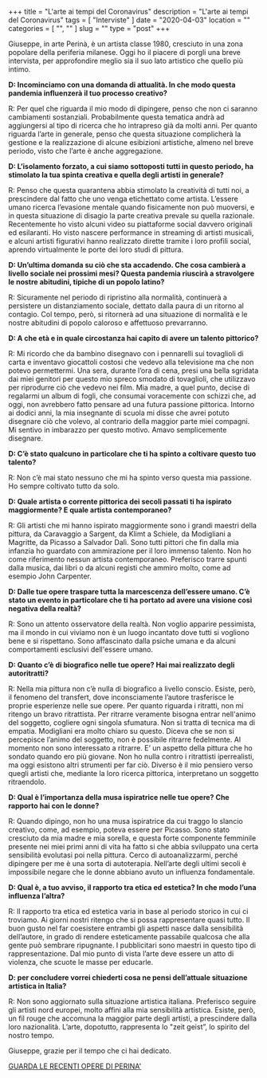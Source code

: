 +++
title = "L'arte ai tempi del Coronavirus"
description = "L'arte ai tempi del Coronavirus"
tags = [ "Interviste" ]
date = "2020-04-03"
location = ""
categories = [
  "",
  ""
]
slug = ""
type = "post"
+++

Giuseppe, in arte Perinà, è un artista classe 1980, cresciuto in una zona popolare della periferia milanese. Oggi ho il piacere di porgli una breve intervista, per approfondire meglio sia il suo lato artistico che quello più intimo. 

<b>D: Incominciamo con una domanda di attualità. In che modo questa pandemia influenzerà il tuo processo creativo?</b>

R: Per quel che riguarda il mio modo di dipingere, penso che non ci saranno cambiamenti sostanziali. Probabilmente questa tematica andrà ad aggiungersi al tipo di ricerca che ho intrapreso già da molti anni. Per quanto riguarda l’arte in generale, penso che questa situazione complicherà la gestione e la realizzazione di alcune esibizioni artistiche, almeno nel breve periodo, visto che l’arte è anche aggregazione.

<b>D: L’isolamento forzato, a cui siamo sottoposti tutti in questo periodo, ha stimolato la tua spinta creativa e quella degli artisti in generale?</b>

R: Penso che questa quarantena abbia stimolato la creatività di tutti noi,
a prescindere dal fatto che uno venga etichettato come artista.
L’essere umano ricerca l’evasione mentale quando fisicamente non può muoversi, e in questa situazione di disagio la parte creativa prevale su quella razionale. Recentemente ho visto alcuni video su piattaforme social davvero originali ed esilaranti. Ho visto nascere performance in streaming di artisti musicali, e alcuni artisti figurativi hanno realizzato dirette tramite i loro profili social, aprendo virtualmente le porte dei loro studi di pittura.

<b>D: Un’ultima domanda su ciò che sta accadendo. Che cosa cambierà a livello sociale nei prossimi mesi? Questa pandemia riuscirà a stravolgere le nostre abitudini, tipiche di un popolo latino?</b>

R: Sicuramente nel periodo di ripristino alla normalità, continuerà a persistere un distanziamento sociale, dettato dalla paura di un ritorno al contagio. Col tempo, però, si ritornerà ad una situazione di normalità e le nostre abitudini di popolo caloroso e affettuoso prevarranno. 

<b>D: A che età e in quale circostanza hai capito di avere un talento pittorico?</b>

R: Mi ricordo che da bambino disegnavo con i pennarelli sui tovaglioli di carta e inventavo giocattoli costosi che vedevo alla televisione ma che non potevo permettermi.  Una sera, durante l’ora di cena, presi una bella sgridata dai miei genitori per questo mio spreco smodato di tovaglioli, che utilizzavo per riprodurre ciò che vedevo nei film. Mia madre, a quel punto, decise di regalarmi un album di fogli, che consumai voracemente con schizzi che, ad oggi, non avrebbero fatto pensare ad una futura passione pittorica. Intorno ai dodici anni, la mia insegnante di scuola mi disse che avrei potuto disegnare ciò che volevo, al contrario della maggior parte miei compagni. Mi sentivo in imbarazzo per questo motivo. Amavo semplicemente disegnare.

<b>D: C’è stato qualcuno in particolare che ti ha spinto a coltivare questo tuo talento?</b>

R: Non c’è mai stato nessuno che mi ha spinto verso questa mia passione. Ho sempre coltivato tutto da solo.

<b>D: Quale artista o corrente pittorica dei secoli passati ti ha ispirato maggiormente? E quale artista contemporaneo?</b>

R: Gli artisti che mi hanno ispirato maggiormente sono i grandi maestri della pittura, da Caravaggio a Sargent, da Klimt a Schiele, da Modigliani a Magritte, da Picasso a Salvador Dalì. Sono tutti pittori che fin dalla mia infanzia ho guardato con ammirazione per il loro immenso talento.
Non ho come riferimento nessun artista contemporaneo. Preferisco trarre spunti dalla musica, dai libri o da alcuni registi che ammiro molto,  come ad esempio John Carpenter.

<b>D: Dalle tue opere traspare tutta la marcescenza dell’essere umano. C’è stato un evento in particolare che ti ha portato ad avere una visione così negativa della realtà?</b>

R: Sono un attento osservatore della realtà. Non voglio apparire pessimista, ma il mondo in cui viviamo non è un luogo incantato dove tutti si vogliono bene e si rispettano. Sono affascinato dalla psiche umana e da alcuni comportamenti esclusivi dell'essere umano.

<b>D: Quanto c’è di biografico nelle tue opere? Hai mai realizzato degli autoritratti?</b>

R: Nella mia pittura non c’è nulla di biografico a livello conscio. Esiste, però,  il fenomeno del transfert, dove inconsciamente l’autore trasferisce le proprie esperienze nelle sue opere. Per quanto riguarda i ritratti, non mi ritengo un bravo ritrattista. Per ritrarre veramente bisogna entrar nell'animo del soggetto, cogliere ogni singola sfumatura. Non si tratta di tecnica ma di empatia. Modigliani era molto chiaro su questo. Diceva che se non si percepisce l’animo del soggetto, non è possibile ritrarre fedelmente.
Al momento non sono interessato a ritrarre. E’ un aspetto della pittura che ho sondato quando ero più giovane. Non ho nulla contro i ritrattisti iperrealisti,  ma oggi esistono altri strumenti per far ciò. Diverso è il mio pensiero verso quegli artisti che, mediante la loro ricerca pittorica, interpretano un soggetto ritraendolo.

<b>D: Qual è l’importanza della musa ispiratrice nelle tue opere? Che rapporto hai con le donne?</b>

R: Quando dipingo, non ho una musa ispiratrice da cui traggo lo slancio creativo, come, ad esempio, poteva essere per Picasso. 
Sono stato cresciuto da mia madre e mia sorella, e questa forte componente femminile presente nei miei primi anni di vita ha fatto si che abbia sviluppato una certa sensibilità evolutasi poi nella pittura. Cerco di autoanalizzarmi, perché dipingere per me è una sorta di autoterapia. Nell’arte degli ultimi secoli è impossibile negare che le donne abbiano avuto un influenza fondamentale.

<b>D: Qual è, a tuo avviso, il rapporto tra etica ed estetica? In che modo l’una influenza l’altra?</b>

R: Il rapporto tra etica ed estetica varia in base al periodo storico in cui ci troviamo. Ai giorni nostri ritengo che si possa rappresentare quasi tutto. Il buon gusto nel far coesistere entrambi gli aspetti nasce dalla sensibilità dell’autore, in grado di rendere esteticamente passabile qualcosa che alla gente può sembrare ripugnante. I pubblicitari sono maestri in questo tipo di rappresentazione. Dal mio punto di vista l’arte deve essere un atto di violenza, che scuote le masse per educarle. 

<b>D: per concludere vorrei chiederti cosa ne pensi dell’attuale situazione artistica in Italia?</b>

R: Non sono aggiornato sulla situazione artistica italiana. Preferisco seguire gli artisti nord europei, molto affini alla mia sensibilità artistica. 
Esiste, però, un fil rouge che accomuna la maggior parte degli artisti, a prescindere dalla loro nazionalità. L’arte, dopotutto, rappresenta lo "zeit geist”, lo spirito del nostro tempo.  

Giuseppe, grazie per il tempo che ci hai dedicato.

<a href="https://www.instagram.com/perinartofficial/">GUARDA LE RECENTI OPERE DI PERINA'</a>







